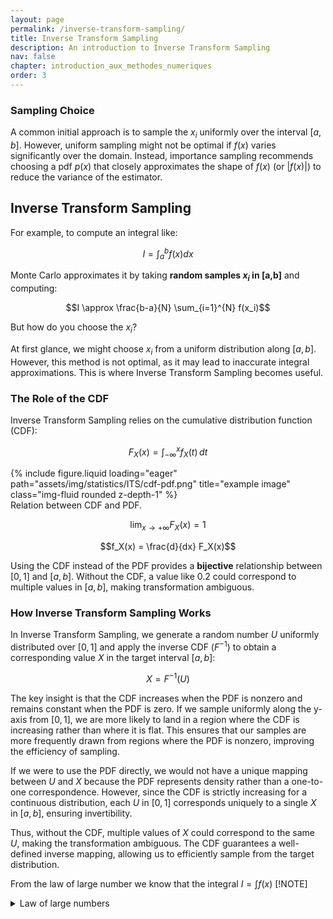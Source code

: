 ```yaml
---
layout: page
permalink: /inverse-transform-sampling/
title: Inverse Transform Sampling
description: An introduction to Inverse Transform Sampling
nav: false
chapter: introduction_aux_methodes_numeriques  
order: 3   
---
```

### Sampling Choice

A common initial approach is to sample the $x_i$ uniformly over the interval $[a,b]$. However, uniform sampling might not be optimal if $f(x)$ varies significantly over the domain. Instead, importance sampling recommends choosing a pdf $p(x)$ that closely approximates the shape of $f(x)$ (or $|f(x)|$) to reduce the variance of the estimator.

## Inverse Transform Sampling

For example, to compute an integral like:

$$I = \int_a^b f(x) dx$$

Monte Carlo approximates it by taking **random samples $x_i$ in [a,b]** and computing:

$$I \approx \frac{b-a}{N} \sum_{i=1}^{N} f(x_i)$$

But how do you choose the $x_i$?

At first glance, we might choose $x_i$ from a uniform distribution along $[a,b]$. However, this method is not optimal, as it may lead to inaccurate integral approximations. This is where Inverse Transform Sampling becomes useful.

### The Role of the CDF

Inverse Transform Sampling relies on the cumulative distribution function (CDF):

$$F_X(x) = \int_{-\infty}^{x} f_X(t) \, dt$$

<div class="row">
    <div class="col-sm mt-3 mt-md-0">
        {% include figure.liquid loading="eager" path="assets/img/statistics/ITS/cdf-pdf.png" title="example image" class="img-fluid rounded z-depth-1" %}
    </div>
</div>
<div class="caption">
    Relation between CDF and PDF.
</div>

$$\lim_{x \to +\infty} F_X(x)=1$$

$$f_X(x) = \frac{d}{dx} F_X(x)$$

Using the CDF instead of the PDF provides a **bijective** relationship between $[0,1]$ and $[a,b]$. Without the CDF, a value like 0.2 could correspond to multiple values in $[a,b]$, making transformation ambiguous.

### How Inverse Transform Sampling Works

In Inverse Transform Sampling, we generate a random number $U$ uniformly distributed over $[0,1]$ and apply the inverse CDF ($F^{-1}$) to obtain a corresponding value $X$ in the target interval $[a,b]$:

$$X = F^{-1}(U)$$

The key insight is that the CDF increases when the PDF is nonzero and remains constant when the PDF is zero. If we sample uniformly along the y-axis from $[0,1]$, we are more likely to land in a region where the CDF is increasing rather than where it is flat. This ensures that our samples are more frequently drawn from regions where the PDF is nonzero, improving the efficiency of sampling.

If we were to use the PDF directly, we would not have a unique mapping between $U$ and $X$ because the PDF represents density rather than a one-to-one correspondence. However, since the CDF is strictly increasing for a continuous distribution, each $U$ in $[0,1]$ corresponds uniquely to a single $X$ in $[a,b]$, ensuring invertibility.

Thus, without the CDF, multiple values of $X$ could correspond to the same $U$, making the transformation ambiguous. The CDF guarantees a well-defined inverse mapping, allowing us to efficiently sample from the target distribution.

From the law of large number we know that the integral $I=\int f(x)$
[!NOTE]
<div id="markdown-container">
<details>
<summary>Law of large numbers</summary>

> The law of large numbers tells us that if we take a sequence of independent and identically distributed (iid) random variables $X_i$ with an expectation $\mathbb{E}[X]$, then the empirical mean converges almost surely to the expectation:
> $\frac{1}{N} \sum_{i=1}^{N} X_i \quad \xrightarrow{N \to \infty} \quad \mathbb{E}[X]$

</details>
</div>

